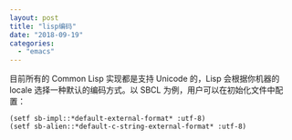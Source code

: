 ```yaml
---
layout: post
title: "lisp编码"
date: "2018-09-19"
categories: 
  - "emacs"
---
```


目前所有的 Common Lisp 实现都是支持 Unicode 的，Lisp 会根据你机器的 locale 选择一种默认的编码方式。以 SBCL 为例，用户可以在初始化文件中配置：

```common-lisp
(setf sb-impl::*default-external-format* :utf-8)
(setf sb-alien::*default-c-string-external-format* :utf-8)
```
